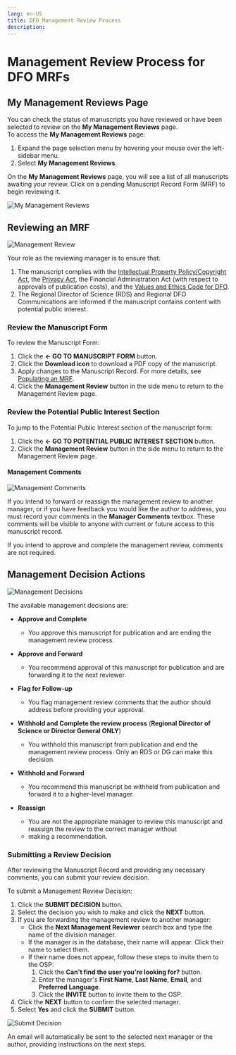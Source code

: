 ```yaml
---
lang: en-US
title: DFO Management Review Process
description:
---
```


# Management Review Process for DFO MRFs

## My Management Reviews Page

You can check the status of manuscripts you have reviewed or have been selected to review on the **My Management Reviews** page.  
To access the **My Management Reviews** page:

1. Expand the page selection menu by hovering your mouse over the left-sidebar menu.
2. Select **My Management Reviews**.

On the **My Management Reviews** page, you will see a list of all manuscripts awaiting your review. Click on a pending Manuscript Record Form (MRF) to begin reviewing it.

![My Management Reviews](/images/dfo/my_management_reviews.png)

## Reviewing an MRF

![Management Review](/images/third-party/management_review.png)

Your role as the reviewing manager is to ensure that:

1. The manuscript complies with the [Intellectual Property Policy/Copyright Act](https://www.dfo-mpo.gc.ca/terms-avis/copyright-droits-eng.htm), the [Privacy Act](https://www.priv.gc.ca/en/privacy-topics/privacy-laws-in-canada/the-privacy-act/pa_brief/), the Financial Administration Act (with respect to approvals of publication costs), and the [Values and Ethics Code for DFO](https://www.dfo-mpo.gc.ca/reports-rapports/vicr-virc/vicr-virc2012-eng.htm).
2. The Regional Director of Science (RDS) and Regional DFO Communications are informed if the manuscript contains content with potential public interest.


### Review the Manuscript Form

To review the Manuscript Form:

1. Click the **<- GO TO MANUSCRIPT FORM** button.
2. Click the **Download icon** to download a PDF copy of the manuscript.
3. Apply changes to the Manuscript Record. For more details, see [Populating an MRF](/en/dfo/manuscript-record-form.md).
4. Click the **Management Review** button in the side menu to return to the Management Review page.

### Review the Potential Public Interest Section

To jump to the Potential Public Interest section of the manuscript form:

1. Click the **<- GO TO POTENTIAL PUBLIC INTEREST SECTION** button.
2. Click the **Management Review** button in the side menu to return to the Management Review page.

#### Management Comments

![Management Comments](/images/third-party/management_comments.png)

If you intend to forward or reassign the management review to another manager, or if you have feedback you would like the author to address, you must record your comments in the **Manager Comments** textbox. These comments will be visible to anyone with current or future access to this manuscript record.

If you intend to approve and complete the management review, comments are not required.

## Management Decision Actions

![Management Decisions](/images/third-party/decision.png)

The available management decisions are:

- **Approve and Complete**  
  - You approve this manuscript for publication and are ending the management review process.
  
- **Approve and Forward**  
  - You recommend approval of this manuscript for publication and are forwarding it to the next reviewer.

- **Flag for Follow-up**  
  - You flag management review comments that the author should address before providing your approval.

- **Withhold and Complete the review process** (**Regional Director of Science or Director General ONLY**)  
  - You withhold this manuscript from publication and end the management review process. Only an RDS or DG can make this decision.

- **Withhold and Forward**  
  - You recommend this manuscript be withheld from publication and forward it to a higher-level manager.

- **Reassign**  
  - You are not the appropriate manager to review this manuscript and reassign the review to the correct manager without
  - making a recommendation.

### Submitting a Review Decision

After reviewing the Manuscript Record and providing any necessary comments, you can submit your review decision.

To submit a Management Review Decision:

1. Click the **SUBMIT DECISION** button.
2. Select the decision you wish to make and click the **NEXT** button.
3. If you are forwarding the management review to another manager:
   - Click the **Next Management Reviewer** search box and type the name of the division manager.  
   - If the manager is in the database, their name will appear. Click their name to select them.  
   - If their name does not appear, follow these steps to invite them to the OSP:
     1. Click the **Can't find the user you're looking for?** button.
     2. Enter the manager's **First Name**, **Last Name**, **Email**, and **Preferred Language**.
     3. Click the **INVITE** button to invite them to the OSP.
4. Click the **NEXT** button to confirm the selected manager.
5. Select **Yes** and click the **SUBMIT** button.

![Submit Decision](/images/third-party/submit_decision.png)

An email will automatically be sent to the selected next manager or the author, providing instructions on the next steps.